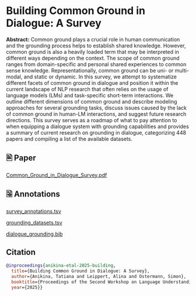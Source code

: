 # Building Common Ground in Dialogue: A Survey
**Abstract:** Common ground plays a crucial role in human communication and the grounding process helps to establish shared knowledge. However, common ground is also a heavily loaded term that may be interpreted in different ways depending on the context. The scope of common ground ranges from domain-specific and personal shared experiences to common sense knowledge. Representationally, common ground can be uni- or multi-modal, and static or dynamic. In this survey, we attempt to systematize different facets of common ground in dialogue and position it within the current landscape of NLP research that often relies on the usage of language models (LMs) and task-specific short-term interactions. We outline different dimensions of common ground and describe modeling approaches for several grounding tasks, discuss issues caused by the lack of common ground in human-LM interactions, and suggest future research directions. This survey serves as a roadmap of what to pay attention to when equipping a dialogue system with grounding capabilities and provides a summary of current research on grounding in dialogue, categorizing 448 papers and compiling a list of the available datasets.

## 🖹 Paper
[Common_Ground_in_Dialogue_Survey.pdf](https://github.com/tanikina/common-ground-in-dialogue/blob/main/Common_Ground_in_Dialogue_Survey.pdf)

## 🗟 Annotations
[survey_annotations.tsv](https://github.com/tanikina/common-ground-in-dialogue/blob/main/survey_annotations.tsv)

[grounding_datasets.tsv](https://github.com/tanikina/common-ground-in-dialogue/blob/main/grounding_datasets.tsv)

[dialogue_grounding.bib](https://github.com/tanikina/common-ground-in-dialogue/blob/main/dialogue_grounding.bib)

## Citation

```bibtex
@inproceedings{anikina-etal-2025-building,
  title={Building Common Ground in Dialogue: A Survey},
  author={Anikina, Tatiana and Leippert, Alina and Ostermann, Simon},
  booktitle={Proceedings of the Second Workshop on Language Understanding in the Human-Machine Era (LUHME 2025)},
  year={2025}}
```
